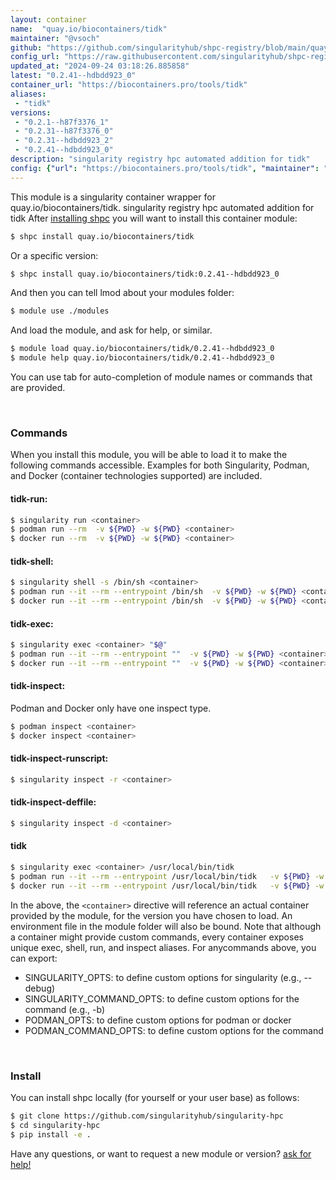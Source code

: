 ```yaml
---
layout: container
name:  "quay.io/biocontainers/tidk"
maintainer: "@vsoch"
github: "https://github.com/singularityhub/shpc-registry/blob/main/quay.io/biocontainers/tidk/container.yaml"
config_url: "https://raw.githubusercontent.com/singularityhub/shpc-registry/main/quay.io/biocontainers/tidk/container.yaml"
updated_at: "2024-09-24 03:18:26.885858"
latest: "0.2.41--hdbdd923_0"
container_url: "https://biocontainers.pro/tools/tidk"
aliases:
 - "tidk"
versions:
 - "0.2.1--h87f3376_1"
 - "0.2.31--h87f3376_0"
 - "0.2.31--hdbdd923_2"
 - "0.2.41--hdbdd923_0"
description: "singularity registry hpc automated addition for tidk"
config: {"url": "https://biocontainers.pro/tools/tidk", "maintainer": "@vsoch", "description": "singularity registry hpc automated addition for tidk", "latest": {"0.2.41--hdbdd923_0": "sha256:35bb0f642ac454a0efe3043f373509a937f606c451a7096a06f75635da24dba7"}, "tags": {"0.2.1--h87f3376_1": "sha256:920d2cf7e33c7450eb5e85f7eaa5e30d9de2c2e765445d5b7e92c55bb8f3e5fc", "0.2.31--h87f3376_0": "sha256:40f4c8ab1df387024c2e51f4c927a08c2384e4858d9eb899c42254b47b779478", "0.2.31--hdbdd923_2": "sha256:8a157c2903b29b626aedbd92f463af86333cfd7b18e450e01baddbe913473106", "0.2.41--hdbdd923_0": "sha256:35bb0f642ac454a0efe3043f373509a937f606c451a7096a06f75635da24dba7"}, "docker": "quay.io/biocontainers/tidk", "aliases": {"tidk": "/usr/local/bin/tidk"}}
---
```


This module is a singularity container wrapper for quay.io/biocontainers/tidk.
singularity registry hpc automated addition for tidk
After [installing shpc](#install) you will want to install this container module:


```bash
$ shpc install quay.io/biocontainers/tidk
```

Or a specific version:

```bash
$ shpc install quay.io/biocontainers/tidk:0.2.41--hdbdd923_0
```

And then you can tell lmod about your modules folder:

```bash
$ module use ./modules
```

And load the module, and ask for help, or similar.

```bash
$ module load quay.io/biocontainers/tidk/0.2.41--hdbdd923_0
$ module help quay.io/biocontainers/tidk/0.2.41--hdbdd923_0
```

You can use tab for auto-completion of module names or commands that are provided.

<br>

### Commands

When you install this module, you will be able to load it to make the following commands accessible.
Examples for both Singularity, Podman, and Docker (container technologies supported) are included.

#### tidk-run:

```bash
$ singularity run <container>
$ podman run --rm  -v ${PWD} -w ${PWD} <container>
$ docker run --rm  -v ${PWD} -w ${PWD} <container>
```

#### tidk-shell:

```bash
$ singularity shell -s /bin/sh <container>
$ podman run --it --rm --entrypoint /bin/sh  -v ${PWD} -w ${PWD} <container>
$ docker run --it --rm --entrypoint /bin/sh  -v ${PWD} -w ${PWD} <container>
```

#### tidk-exec:

```bash
$ singularity exec <container> "$@"
$ podman run --it --rm --entrypoint ""  -v ${PWD} -w ${PWD} <container> "$@"
$ docker run --it --rm --entrypoint ""  -v ${PWD} -w ${PWD} <container> "$@"
```

#### tidk-inspect:

Podman and Docker only have one inspect type.

```bash
$ podman inspect <container>
$ docker inspect <container>
```

#### tidk-inspect-runscript:

```bash
$ singularity inspect -r <container>
```

#### tidk-inspect-deffile:

```bash
$ singularity inspect -d <container>
```


#### tidk

```bash
$ singularity exec <container> /usr/local/bin/tidk
$ podman run --it --rm --entrypoint /usr/local/bin/tidk   -v ${PWD} -w ${PWD} <container> -c " $@"
$ docker run --it --rm --entrypoint /usr/local/bin/tidk   -v ${PWD} -w ${PWD} <container> -c " $@"
```



In the above, the `<container>` directive will reference an actual container provided
by the module, for the version you have chosen to load. An environment file in the
module folder will also be bound. Note that although a container
might provide custom commands, every container exposes unique exec, shell, run, and
inspect aliases. For anycommands above, you can export:

 - SINGULARITY_OPTS: to define custom options for singularity (e.g., --debug)
 - SINGULARITY_COMMAND_OPTS: to define custom options for the command (e.g., -b)
 - PODMAN_OPTS: to define custom options for podman or docker
 - PODMAN_COMMAND_OPTS: to define custom options for the command

<br>

### Install

You can install shpc locally (for yourself or your user base) as follows:

```bash
$ git clone https://github.com/singularityhub/singularity-hpc
$ cd singularity-hpc
$ pip install -e .
```

Have any questions, or want to request a new module or version? [ask for help!](https://github.com/singularityhub/singularity-hpc/issues)
